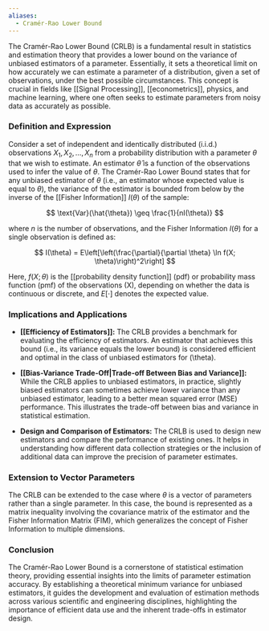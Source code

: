 ```yaml
---
aliases:
  - Cramér-Rao Lower Bound
---
```

The Cramér-Rao Lower Bound (CRLB) is a fundamental result in statistics and estimation theory that provides a lower bound on the variance of unbiased estimators of a parameter. Essentially, it sets a theoretical limit on how accurately we can estimate a parameter of a distribution, given a set of observations, under the best possible circumstances. This concept is crucial in fields like [[Signal Processing]], [[econometrics]], physics, and machine learning, where one often seeks to estimate parameters from noisy data as accurately as possible.

### Definition and Expression

Consider a set of independent and identically distributed (i.i.d.) observations $X_1, X_2, \ldots, X_n$ from a probability distribution with a parameter $\theta$ that we wish to estimate. An estimator $\hat{\theta}$ is a function of the observations used to infer the value of $\theta$. The Cramér-Rao Lower Bound states that for any unbiased estimator of $\theta$ (i.e., an estimator whose expected value is equal to $\theta$), the variance of the estimator is bounded from below by the inverse of the [[Fisher Information]] $I(\theta)$ of the sample:

$$ \text{Var}(\hat{\theta}) \geq \frac{1}{nI(\theta)} $$

where $n$ is the number of observations, and the Fisher Information $I(\theta)$ for a single observation is defined as:

$$ I(\theta) = E\left[\left(\frac{\partial}{\partial \theta} \ln f(X; \theta)\right)^2\right] $$

Here, $f(X; \theta)$ is the [[probability density function]] (pdf) or probability mass function (pmf) of the observations \(X\), depending on whether the data is continuous or discrete, and $E[\cdot]$ denotes the expected value.

### Implications and Applications

- **[[Efficiency of Estimators]]:** The CRLB provides a benchmark for evaluating the efficiency of estimators. An estimator that achieves this bound (i.e., its variance equals the lower bound) is considered efficient and optimal in the class of unbiased estimators for \(\theta\).

- **[[Bias-Variance Trade-Off|Trade-off Between Bias and Variance]]:** While the CRLB applies to unbiased estimators, in practice, slightly biased estimators can sometimes achieve lower variance than any unbiased estimator, leading to a better mean squared error (MSE) performance. This illustrates the trade-off between bias and variance in statistical estimation.

- **Design and Comparison of Estimators:** The CRLB is used to design new estimators and compare the performance of existing ones. It helps in understanding how different data collection strategies or the inclusion of additional data can improve the precision of parameter estimates.

### Extension to Vector Parameters

The CRLB can be extended to the case where $\theta$ is a vector of parameters rather than a single parameter. In this case, the bound is represented as a matrix inequality involving the covariance matrix of the estimator and the Fisher Information Matrix (FIM), which generalizes the concept of Fisher Information to multiple dimensions.

### Conclusion

The Cramér-Rao Lower Bound is a cornerstone of statistical estimation theory, providing essential insights into the limits of parameter estimation accuracy. By establishing a theoretical minimum variance for unbiased estimators, it guides the development and evaluation of estimation methods across various scientific and engineering disciplines, highlighting the importance of efficient data use and the inherent trade-offs in estimator design.